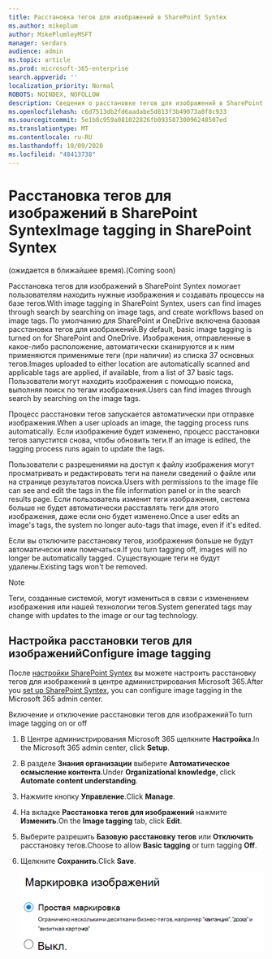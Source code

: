 ```yaml
---
title: Расстановка тегов для изображений в SharePoint Syntex
ms.author: mikeplum
author: MikePlumleyMSFT
manager: serdars
audience: admin
ms.topic: article
ms.prod: microsoft-365-enterprise
search.appverid: ''
localization_priority: Normal
ROBOTS: NOINDEX, NOFOLLOW
description: Сведения о расстановке тегов для изображений в SharePoint Syntex
ms.openlocfilehash: c6d7513db2fd6aadabe5d813f3b49073a8f8c933
ms.sourcegitcommit: 5e1b8c959a081022826fb09358730096248507ed
ms.translationtype: MT
ms.contentlocale: ru-RU
ms.lasthandoff: 10/09/2020
ms.locfileid: "48413738"
---
```

# <a name="image-tagging-in-sharepoint-syntex"></a><span data-ttu-id="37e05-103">Расстановка тегов для изображений в SharePoint Syntex</span><span class="sxs-lookup"><span data-stu-id="37e05-103">Image tagging in SharePoint Syntex</span></span>

<span data-ttu-id="37e05-104">(ожидается в ближайшее время).</span><span class="sxs-lookup"><span data-stu-id="37e05-104">(Coming soon)</span></span>

<span data-ttu-id="37e05-105">Расстановка тегов для изображений в SharePoint Syntex помогает пользователям находить нужные изображения и создавать процессы на базе тегов.</span><span class="sxs-lookup"><span data-stu-id="37e05-105">With image tagging in SharePoint Syntex, users can find images through search by searching on image tags, and create workflows based on image tags.</span></span> <span data-ttu-id="37e05-106">По умолчанию для SharePoint и OneDrive включена базовая расстановка тегов для изображений.</span><span class="sxs-lookup"><span data-stu-id="37e05-106">By default, basic image tagging is turned on for SharePoint and OneDrive.</span></span> <span data-ttu-id="37e05-107">Изображения, отправленные в какое-либо расположение, автоматически сканируются и к ним применяются применимые теги (при наличии) из списка 37 основных тегов.</span><span class="sxs-lookup"><span data-stu-id="37e05-107">Images uploaded to either location are automatically scanned and applicable tags are applied, if available, from a list of 37 basic tags.</span></span> <span data-ttu-id="37e05-108">Пользователи могут находить изображения с помощью поиска, выполняя поиск по тегам изображения.</span><span class="sxs-lookup"><span data-stu-id="37e05-108">Users can find images through search by searching on the image tags.</span></span>

<span data-ttu-id="37e05-109">Процесс расстановки тегов запускается автоматически при отправке изображения.</span><span class="sxs-lookup"><span data-stu-id="37e05-109">When a user uploads an image, the  tagging process runs automatically.</span></span> <span data-ttu-id="37e05-110">Если изображение будет изменено, процесс расстановки тегов запустится снова, чтобы обновить теги.</span><span class="sxs-lookup"><span data-stu-id="37e05-110">If an image is edited, the tagging process runs again to update the tags.</span></span>

<span data-ttu-id="37e05-111">Пользователи с разрешениями на доступ к файлу изображения могут просматривать и редактировать теги на панели сведений о файле или на странице результатов поиска.</span><span class="sxs-lookup"><span data-stu-id="37e05-111">Users with permissions to the image file can see and edit the tags in the file information panel or in the search results page.</span></span> <span data-ttu-id="37e05-112">Если пользователь изменит теги изображения, система больше не будет автоматически расставлять теги для этого изображения, даже если оно будет изменено.</span><span class="sxs-lookup"><span data-stu-id="37e05-112">Once a user edits an image's tags, the system no longer auto-tags that image, even if it's edited.</span></span>

<span data-ttu-id="37e05-113">Если вы отключите расстановку тегов, изображения больше не будут автоматически ими помечаться.</span><span class="sxs-lookup"><span data-stu-id="37e05-113">If you turn tagging off, images will no longer be automatically tagged.</span></span> <span data-ttu-id="37e05-114">Существующие теги не будут удалены.</span><span class="sxs-lookup"><span data-stu-id="37e05-114">Existing tags won't be removed.</span></span>

> [!NOTE]
> <span data-ttu-id="37e05-115">Теги, созданные системой, могут измениться в связи с изменением изображения или нашей технологии тегов.</span><span class="sxs-lookup"><span data-stu-id="37e05-115">System generated tags may change with updates to the image or our tag technology.</span></span>


## <a name="configure-image-tagging"></a><span data-ttu-id="37e05-116">Настройка расстановки тегов для изображений</span><span class="sxs-lookup"><span data-stu-id="37e05-116">Configure image tagging</span></span>

<span data-ttu-id="37e05-117">После [настройки SharePoint Syntex](set-up-content-understanding.md) вы можете настроить расстановку тегов для изображений в центре администрирования Microsoft 365.</span><span class="sxs-lookup"><span data-stu-id="37e05-117">After you [set up SharePoint Syntex](set-up-content-understanding.md), you can configure image tagging in the Microsoft 365 admin center.</span></span>  

<span data-ttu-id="37e05-118">Включение и отключение расстановки тегов для изображений</span><span class="sxs-lookup"><span data-stu-id="37e05-118">To turn image tagging on or off</span></span>

1. <span data-ttu-id="37e05-119">В Центре администрирования Microsoft 365 щелкните **Настройка**.</span><span class="sxs-lookup"><span data-stu-id="37e05-119">In the Microsoft 365 admin center, click **Setup**.</span></span>

2. <span data-ttu-id="37e05-120">В разделе **Знания организации** выберите **Автоматическое осмысление контента**.</span><span class="sxs-lookup"><span data-stu-id="37e05-120">Under **Organizational knowledge**, click **Automate content understanding**.</span></span>

3. <span data-ttu-id="37e05-121">Нажмите кнопку **Управление**.</span><span class="sxs-lookup"><span data-stu-id="37e05-121">Click **Manage**.</span></span>

4. <span data-ttu-id="37e05-122">На вкладке **Расстановка тегов для изображений** нажмите **Изменить**.</span><span class="sxs-lookup"><span data-stu-id="37e05-122">On the **Image tagging** tab, click **Edit**.</span></span>

5. <span data-ttu-id="37e05-123">Выберите разрешить **Базовую расстановку тегов** или **Отключить** расстановку тегов.</span><span class="sxs-lookup"><span data-stu-id="37e05-123">Choose to allow **Basic tagging** or turn tagging **Off**.</span></span>

6. <span data-ttu-id="37e05-124">Щелкните **Сохранить**.</span><span class="sxs-lookup"><span data-stu-id="37e05-124">Click **Save**.</span></span>

    ![Снимок экрана элемента управления расстановкой тегов для изображений](../media/content-understanding/sharepoint-syntex-image-tagging-control.png)
